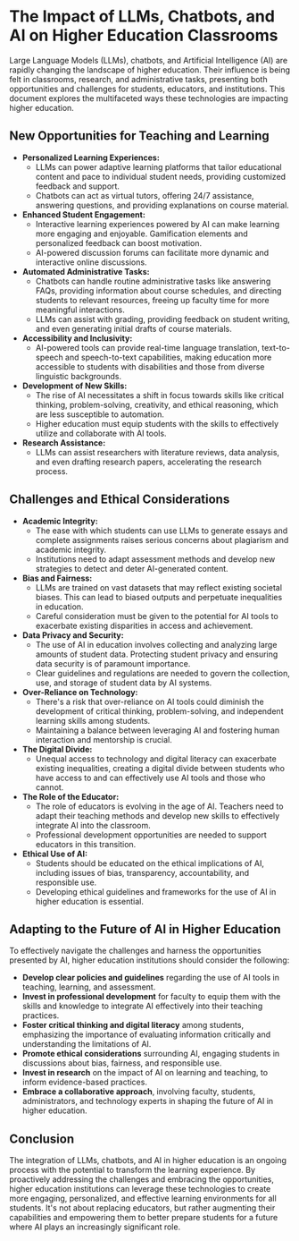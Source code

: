 # The Impact of LLMs, Chatbots, and AI on Higher Education Classrooms

Large Language Models (LLMs), chatbots, and Artificial Intelligence (AI) are rapidly changing the landscape of higher education. Their influence is being felt in classrooms, research, and administrative tasks, presenting both opportunities and challenges for students, educators, and institutions. This document explores the multifaceted ways these technologies are impacting higher education.

## New Opportunities for Teaching and Learning

*   **Personalized Learning Experiences:**
    *   LLMs can power adaptive learning platforms that tailor educational content and pace to individual student needs, providing customized feedback and support.
    *   Chatbots can act as virtual tutors, offering 24/7 assistance, answering questions, and providing explanations on course material.
*   **Enhanced Student Engagement:**
    *   Interactive learning experiences powered by AI can make learning more engaging and enjoyable. Gamification elements and personalized feedback can boost motivation.
    *   AI-powered discussion forums can facilitate more dynamic and interactive online discussions.
*   **Automated Administrative Tasks:**
    *   Chatbots can handle routine administrative tasks like answering FAQs, providing information about course schedules, and directing students to relevant resources, freeing up faculty time for more meaningful interactions.
    *   LLMs can assist with grading, providing feedback on student writing, and even generating initial drafts of course materials.
*   **Accessibility and Inclusivity:**
    *   AI-powered tools can provide real-time language translation, text-to-speech and speech-to-text capabilities, making education more accessible to students with disabilities and those from diverse linguistic backgrounds.
*   **Development of New Skills:**
    *   The rise of AI necessitates a shift in focus towards skills like critical thinking, problem-solving, creativity, and ethical reasoning, which are less susceptible to automation.
    *   Higher education must equip students with the skills to effectively utilize and collaborate with AI tools.
*   **Research Assistance:**
    *   LLMs can assist researchers with literature reviews, data analysis, and even drafting research papers, accelerating the research process.

## Challenges and Ethical Considerations

*   **Academic Integrity:**
    *   The ease with which students can use LLMs to generate essays and complete assignments raises serious concerns about plagiarism and academic integrity.
    *   Institutions need to adapt assessment methods and develop new strategies to detect and deter AI-generated content.
*   **Bias and Fairness:**
    *   LLMs are trained on vast datasets that may reflect existing societal biases. This can lead to biased outputs and perpetuate inequalities in education.
    *   Careful consideration must be given to the potential for AI tools to exacerbate existing disparities in access and achievement.
*   **Data Privacy and Security:**
    *   The use of AI in education involves collecting and analyzing large amounts of student data. Protecting student privacy and ensuring data security is of paramount importance.
    *   Clear guidelines and regulations are needed to govern the collection, use, and storage of student data by AI systems.
*   **Over-Reliance on Technology:**
    *   There's a risk that over-reliance on AI tools could diminish the development of critical thinking, problem-solving, and independent learning skills among students.
    *   Maintaining a balance between leveraging AI and fostering human interaction and mentorship is crucial.
*   **The Digital Divide:**
    *   Unequal access to technology and digital literacy can exacerbate existing inequalities, creating a digital divide between students who have access to and can effectively use AI tools and those who cannot.
*   **The Role of the Educator:**
    *   The role of educators is evolving in the age of AI. Teachers need to adapt their teaching methods and develop new skills to effectively integrate AI into the classroom.
    *   Professional development opportunities are needed to support educators in this transition.
*   **Ethical Use of AI:**
    *   Students should be educated on the ethical implications of AI, including issues of bias, transparency, accountability, and responsible use.
    *   Developing ethical guidelines and frameworks for the use of AI in higher education is essential.

## Adapting to the Future of AI in Higher Education

To effectively navigate the challenges and harness the opportunities presented by AI, higher education institutions should consider the following:

*   **Develop clear policies and guidelines** regarding the use of AI tools in teaching, learning, and assessment.
*   **Invest in professional development** for faculty to equip them with the skills and knowledge to integrate AI effectively into their teaching practices.
*   **Foster critical thinking and digital literacy** among students, emphasizing the importance of evaluating information critically and understanding the limitations of AI.
*   **Promote ethical considerations** surrounding AI, engaging students in discussions about bias, fairness, and responsible use.
*   **Invest in research** on the impact of AI on learning and teaching, to inform evidence-based practices.
*   **Embrace a collaborative approach**, involving faculty, students, administrators, and technology experts in shaping the future of AI in higher education.

## Conclusion

The integration of LLMs, chatbots, and AI in higher education is an ongoing process with the potential to transform the learning experience. By proactively addressing the challenges and embracing the opportunities, higher education institutions can leverage these technologies to create more engaging, personalized, and effective learning environments for all students. It's not about replacing educators, but rather augmenting their capabilities and empowering them to better prepare students for a future where AI plays an increasingly significant role.